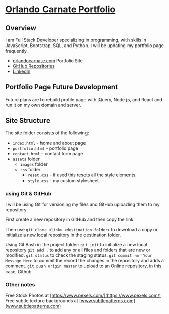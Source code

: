 # [Orlando Carnate Portfolio](https://orlandocarnate.com/)

## Overview
I am Full Stack Developer specializing in programming, with skills in JavaScript, Bootstrap, SQL, and Python. I will be updating my portfolio page frequently.
* [orlandocarnate.com](https://orlandocarnate.com/) Portfolio Site
* [GitHub Repositories](https://github.com/orlandocarnate)
* [LinkedIn](https://www.linkedin.com/in/orlando-carnate/)

## Portfolio Page Future Development
Future plans are to rebuild profile page with jQuery, Node.js, and React and run it on my own domain and server.

## Site Structure
The site folder consists of the following:
* `index.html` - home and about page
* `portfolio.html` - portfolio page
* `contact.html` - contact form page
* `assets` folder
    * `images` folder
    * `css` folder
        * `reset.css` - if used this resets all the style elements.
        * `style.css` - my custom stylesheet.


### using Git & GitHub
I will be using Git for versioning my files and GitHub uploading them to my repository.

First create a new repository in GitHub and then copy the link.

Then use `git clone <link> <destination_folder>` to download a copy or initialize a new local repository in the destination folder.

Using Git Bash in the project folder:
`git init` to initialize a new local repository
`git add .` to add any or all files and folders that are new or modified.
`git status` to check the staging status.
`git commit -m 'Your Message Here` to commit the record the changes in the repository and adds a comment.
`git push origin master` to upload to an Online repository, in this case, Github.


### Other notes

Free Stock Photos at [https://www.pexels.com/](https://www.pexels.com/)
Free subtle texture backgrounds at [www.subtlepatterns.com](www.subtlepatterns.com)
